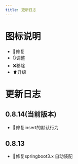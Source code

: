 ```yaml
---
title: 更新日志
---
```


# 图标说明
- 🔧修复
- 🔃调整
- ❌移除
- ⬆️升级
# 更新日志

## 0.8.14(当前版本)
- 🔧修复insert的默认行为

## 0.8.13
- 🔧修复springboot3.x 自动装配